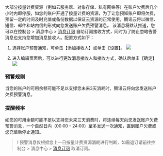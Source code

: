 大部分按量计费资源（例如云服务器、对象存储、私有网络等）在账户欠费后几个小时内即停服，如您的账户开通了按量计费的资源，为了让您预知账户即将欠费，预留一定的时间及时充值或备份数据以保证云资源的正常使用，腾讯云将以微信、短信、邮件和站内信的形式向您发送账户欠费预警消息。
该消息将默认推送，您可以在控制台 > 消息中心 > [消息订阅](https://console.cloud.tencent.com/message/subscription) 自助订阅接收方式，同时为了防止忽略告警消息也支持您增加消息接收人。配置方式如下：
1. 选择账户预警通知，可单击【添加接收人】或单击【设置】。
![](https://main.qcloudimg.com/raw/a02c7c00732b34d88da77f86c083c094.png)

2. 进入编辑页面后，可以进行更改消息接收人和接收方式，确认后单击【确定】
![](https://main.qcloudimg.com/raw/71df552270e9d61bd1bdefeee4905cb8.png)


### 预警规则
当您的账户的可用余额可能不足以支撑您未来3天消耗时，腾讯云将向您发送账户欠费预警消息。

### 提醒频率
如您的可用余额可能不足以支持您未来三天消费时，将连续每天向您发送账户欠费预警消息，一个自然日内（00:00 - 24:00）至多发送一次通知，直到账户欠费或您充值后停止通知。

>! 预警消息仅根据您上一日按量计费资源消耗进行判断，如需退订请前往控制台 > 消息中心 >  [消息订阅](https://console.cloud.tencent.com/message/subscription) 取消订阅。
>
